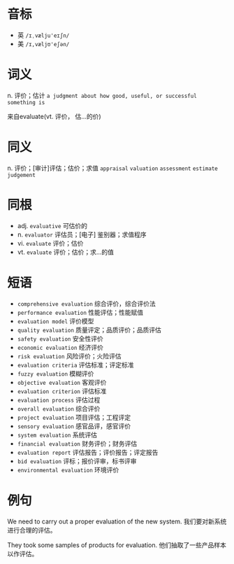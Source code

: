 # 音标

- 英 `/ɪˌvælju'eɪʃn/`
- 美 `/ɪ,væljʊ'eʃən/`

# 词义

n. 评价；估计
`a judgment about how good, useful, or successful something is`



来自evaluate(vt. 评价， 估…的价)

# 同义

n. 评价；[审计]评估；估价；求值
`appraisal` `valuation` `assessment` `estimate` `judgement`

# 同根

- adj. `evaluative` 可估价的
- n. `evaluator` 评估员；[电子] 鉴别器；求值程序
- vi. `evaluate` 评价；估价
- vt. `evaluate` 评价；估价；求…的值

# 短语

- `comprehensive evaluation` 综合评价，综合评价法
- `performance evaluation` 性能评估；性能赋值
- `evaluation model` 评价模型
- `quality evaluation` 质量评定；品质评价；品质评估
- `safety evaluation` 安全性评价
- `economic evaluation` 经济评价
- `risk evaluation` 风险评价；火险评估
- `evaluation criteria` 评估标准；评定标准
- `fuzzy evaluation` 模糊评价
- `objective evaluation` 客观评价
- `evaluation criterion` 评估标准
- `evaluation process` 评估过程
- `overall evaluation` 综合评价
- `project evaluation` 项目评估；工程评定
- `sensory evaluation` 感官品评，感官评价
- `system evaluation` 系统评估
- `financial evaluation` 财务评价；财务评估
- `evaluation report` 评估报告；评价报告；评定报告
- `bid evaluation` 评标；报价评审，标书评审
- `environmental evaluation` 环境评价

# 例句

We need to carry out a proper evaluation of the new system.
我们要对新系统进行合理的评估。

They took some samples of products for evaluation.
他们抽取了一些产品样本以作评估。


